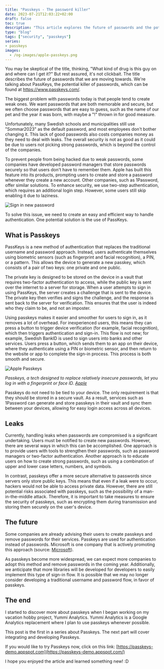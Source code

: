 ```yaml
---
title: "Passkeys - The password killer"
date: 2023-07-21T12:03:22+02:00
draft: false
toc: true
description: "This article explores the future of passwords and the potential replacement of traditional username and password authentication with PassKeys. PassKeys use biometric sensors, a PIN, or a pattern to authenticate users, making it easier and more secure to sign in. The article discusses the benefits of PassKeys over traditional passwords, potential risks, and the future of authentication." 
type: "blog"
tags: ["security", "passkeys"]
series:
- passkeys
images:
  - /og-images/apple-passkeys.png
---
```


You may be skeptical of the title, thinking, "What kind of drug is this guy on and where can I get it?" But rest assured, it's not clickbait. The title describes the future of passwords that we are moving towards. We're talking about PassKeys, the potential killer of passwords, which can be found at https://www.passkeys.com/.

The biggest problem with passwords today is that people tend to create weak ones. We want passwords that are both memorable and secure, but we often choose passwords that are easy to guess, such as the name of our pet and the year it was born, with maybe a "!" thrown in for good measure.

Unfortunately, many Swedish schools and municipalities still use "Sommar2023" as the default password, and most employees don't bother changing it. This lack of good passwords also costs companies money as they need to deal with leaks. The overall security is not as good as it could be due to users not picking strong passwords, which is beyond the control of the companies.

To prevent people from being hacked due to weak passwords, some companies have developed password managers that store passwords securely so that users don't have to remember them. Apple has built this feature into its products, prompting users to create and store a password whenever they create a new account. Other companies, such as 1Password, offer similar solutions. To enhance security, we use two-step authentication, which requires an additional login step. However, some users still skip enabling it due to laziness.

![Sign in new password](/images/security/change-password.png)

To solve this issue, we need to create an easy and efficient way to handle authentication. One potential solution is the use of PassKeys.

## What is Passkeys

PassKeys is a new method of authentication that replaces the traditional username and password approach. Instead, users authenticate themselves using biometric sensors (such as fingerprint and facial recognition), a PIN, or a pattern. This allows the device to generate a new passkey, which consists of a pair of two keys: one private and one public.

The private key is designed to be stored on the device in a vault that requires two-factor authentication to access, while the public key is sent over the internet to a server for storage. When a user attempts to sign in using PassKeys, the server creates a challenge that is sent to the device. The private key then verifies and signs the challenge, and the response is sent back to the server for verification. This ensures that the user is indeed who they claim to be, and not an imposter. 

Using passkeys makes it easier and smoother for users to sign in, as it removes a lot of overhead. For inexperienced users, this means they can press a button to trigger device verification (for example, facial recognition), which then triggers authentication and sign-in. This flow is not new; for example, Swedish BankID is used to sign users into banks and other services. Users press a button, which sends them to an app on their device, where they authenticate using a PIN or biometric sensor, and then return to the website or app to complete the sign-in process. This process is both smooth and secure.


![Apple Passkeys](/images/security/apple-passkeys.png)

*Passkeys, a tech designed to replace relatively insecure passwords, let you log in with a fingerprint or face ID.
[Apple](https://developer.apple.com/passkeys/)* 

Passkeys do not need to be tied to your device. The only requirement is that they should be stored in a secure vault. As a result, services such as 1Password can generate and store passkeys in their vault and sync them between your devices, allowing for easy login access across all devices.

## Leaks

Currently, handling leaks when passwords are compromised is a significant undertaking. Users must be notified to create new passwords. However, there are several ways in which this can be accomplished. One approach is to provide users with tools to strengthen their passwords, such as password managers or two-factor authentication. Another approach is to educate users on how to create strong passwords, such as using a combination of upper and lower case letters, numbers, and symbols.

In contrast, passkeys offer a more secure alternative to passwords since servers only store public keys. This means that even if a leak were to occur, hackers would not be able to access private data. However, there are still potential risks associated with passkeys, such as the possibility of a man-in-the-middle attack. Therefore, it is important to take measures to ensure the security of passkeys, such as encrypting them during transmission and storing them securely on the user's device.

## The future

Some companies are already advising their users to create passkeys and remove passwords for their services. Passkeys are used for authentication instead of passwords. Microsoft is one company that is actively promoting this approach (source: [Microsoft](https://techcommunity.microsoft.com/t5/microsoft-entra-azure-ad-blog/expansion-of-fido-standard-and-new-updates-for-microsoft/ba-p/3290633)).

As passkeys become more widespread, we can expect more companies to adopt this method and remove passwords in the coming year. Additionally, we anticipate that more libraries will be developed for developers to easily implement this type of sign-in flow. It is possible that we may no longer consider developing a traditional username and password flow, in favor of passkeys.

## The end

I started to discover more about passkeys when I began working on my vacation hobby project, Yummi Analytics. Yummi Analytics is a Google Analytics replacement where I plan to use passkeys whenever possible.

This post is the first in a series about Passkeys. The next part will cover integrating and developing Passkeys.

If you would like to try Passkeys now, click on this link: [https://passkeys-demo.appspot.com](https://passkeys-demo.appspot.com/)

I hope you enjoyed the article and learned something new! :D


